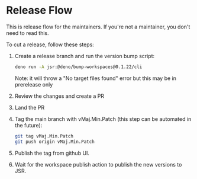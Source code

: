 # Release Flow

This is release flow for the maintainers. If you're not a maintainer, you don't need to read this.

To cut a release, follow these steps:

1. Create a release branch and run the version bump script:
   ```sh
   deno run -A jsr:@deno/bump-workspaces@0.1.22/cli
   ```
   Note: it will throw a "No target files found" error but this may be in
   prerelease only

1. Review the changes and create a PR

1. Land the PR

1. Tag the main branch with vMaj.Min.Patch (this step can be automated in the
   future):

   ```sh
   git tag vMaj.Min.Patch
   git push origin vMaj.Min.Patch
   ```

2. Publish the tag from github UI.

3. Wait for the workspace publish action to publish the new versions to JSR.
